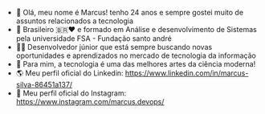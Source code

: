 - 👋 Olá, meu nome é Marcus! tenho 24 anos e sempre gostei muito de assuntos relacionados a tecnologia
- 👀 Brasileiro 🇧🇷❤️‍ e formado em Análise e desenvolvimento de Sistemas pela universidade FSA - Fundação santo andré
- 👨‍🎓 Desenvolvedor júnior que está sempre buscando novas oportunidades e aprendizados no mercado de tecnologia da informação
- 💬 Para mim, a tecnologia é uma das melhores artes da ciência moderna!
- 🌎 Meu perfil oficial do Linkedin: https://www.linkedin.com/in/marcus-silva-86451a137/
- 📰 Meu perfil oficial do Instagram: https://www.instagram.com/marcus.devops/

<!---
marcusbsilva/marcusbsilva is a ✨ special ✨ repository because its `README.md` (this file) appears on your GitHub profile.
You can click the Preview link to take a look at your changes.
--->
